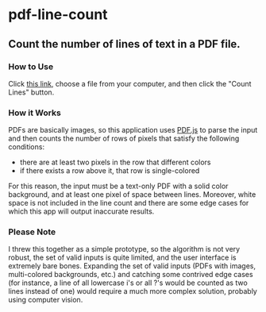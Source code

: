 # pdf-line-count

## Count the number of lines of text in a PDF file.

### How to Use

Click [this link](https://st234pa.github.io/pdf-line-count/), choose a file from your computer, and then click the "Count Lines" button.

### How it Works
PDFs are basically images, so this application uses [PDF.js](https://mozilla.github.io/pdf.js/) to parse the input and then counts the number of rows of pixels that satisfy the following conditions:
- there are at least two pixels in the row that different colors
- if there exists a row above it, that row is single-colored

For this reason, the input must be a text-only PDF with a solid color background, and at least one pixel of space between lines. Moreover, white space is not included in the line count and there are some edge cases for which this app will output inaccurate results.
### Please Note
I threw this together as a simple prototype, so the algorithm is not very robust,
the set of valid inputs is quite limited,
and the user interface is extremely bare bones.
Expanding the set of valid inputs (PDFs with images, multi-colored backgrounds, etc.) and catching some contrived edge cases (for instance, a line of all lowercase i's or all ?'s would be counted as two lines instead of one)
would require a much more complex solution, probably using computer vision.
